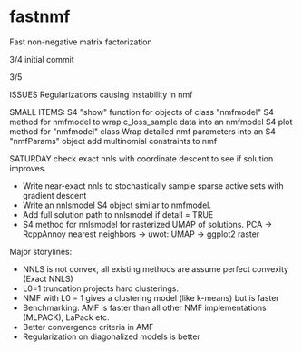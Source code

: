 # fastnmf
Fast non-negative matrix factorization

3/4 initial commit

3/5 

ISSUES
Regularizations causing instability in nmf

SMALL ITEMS:
S4 "show" function for objects of class "nmfmodel"
S4 method for nmfmodel to wrap c_loss_sample data into an nmfmodel
S4 plot method for "nmfmodel" class
Wrap detailed nmf parameters into an S4 "nmfParams" object
add multinomial constraints to nmf

SATURDAY
check exact nnls with coordinate descent to see if solution improves.

- Write near-exact nnls to stochastically sample sparse active sets with gradient descent
- Write an nnlsmodel S4 object similar to nmfmodel.
- Add full solution path to nnlsmodel if detail = TRUE
- S4 method for nnlsmodel for rasterized UMAP of solutions. PCA -> RcppAnnoy nearest neighbors -> uwot::UMAP -> ggplot2 raster

Major storylines:
 - NNLS is not convex, all existing methods are assume perfect convexity (Exact NNLS)
 - L0=1 truncation projects hard clusterings.
 - NMF with L0 = 1 gives a clustering model (like k-means) but is faster
 - Benchmarking: AMF is faster than all other NMF implementations (MLPACK), LaPack etc.
 - Better convergence criteria in AMF
 - Regularization on diagonalized models is better
